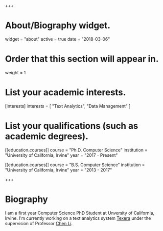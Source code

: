 +++
# About/Biography widget.
widget = "about"
active = true
date = "2018-03-06"

# Order that this section will appear in.
weight = 1

# List your academic interests.
[interests]
  interests = [
    "Text Analytics",
    "Data Management"
  ]

# List your qualifications (such as academic degrees).
[[education.courses]]
  course = "Ph.D. Computer Science"
  institution = "University of California, Irvine"
  year = "2017 - Present"

[[education.courses]]
  course = "B.S. Computer Science"
  institution = "University of California, Irvine"
  year = "2013 - 2017"
 
+++

# Biography

I am a first year Computer Science PhD Student at Unversity of California, Irvine. I'm currently working on a text analytics system [Texera](https://github.com/Texera/texera) under the supervision of Professor [Chen Li](https://chenli.ics.uci.edu/).
